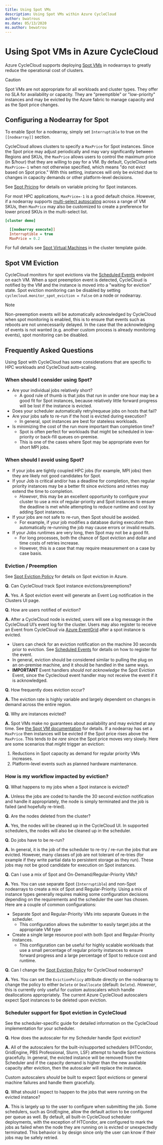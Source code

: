 ```yaml
---
title: Using Spot VMs
description: Using Spot VMs within Azure CycleCloud
author: bwatrous
ms.date: 05/13/2020
ms.author: bewatrou
---
```


# Using Spot VMs in Azure CycleCloud

Azure CycleCloud supports deploying [Spot VMs](https://docs.microsoft.com/azure/virtual-machines/windows/spot-vms) in nodearrays to greatly reduce the operational cost of clusters.  

> [!CAUTION]
> Spot VMs are not appropriate for all workloads and cluster types.  They offer no SLA for availability or capacity.   They are "preemptible" or "low-priority" instances and may be evicted by the Azure fabric to manage capacity and as the Spot price changes.

## Configuring a Nodearray for Spot

To enable Spot for a nodearray, simply set `Interruptible` to true on the `[[nodearray]]` section.

CycleCloud allows clusters to specify a `MaxPrice` for Spot instances.   Since the Spot price may adjust periodically and may vary significantly between Regions and SKUs, the `MaxPrice` allows users to control the maximum price (in $/hour) that they are willing to pay for a VM.  By default, CycleCloud sets `MaxPrice=-1` when not otherwise specified, which means "do not evict based on Spot price."   With this setting, instances will only be evicted due to changes in capacity demands or other platform-level decisions.  

See [Spot Pricing](https://docs.microsoft.com/azure/virtual-machines/windows/spot-vms#pricing) for details on variable pricing for Spot instances.

For most HPC applications, `MaxPrice=-1` is a good default choice.   However, if a nodearray supports [multi-select autoscaling](./cluster-templates.md#machine-types) across a range of VM SKUs, then `MaxPrice` may also be customized to create a preference for lower priced SKUs in the multi-select list.

``` ini
[cluster demo]

  [[nodearray execute]]
  Interruptible = true
  MaxPrice = 0.2
```

For full details see [Spot Virtual Machines](./cluster-templates.md#spot-virtual-machines) in the cluster template guide.

## Spot VM Eviction

CycleCloud monitors for spot evictions via the [Scheduled Events](https://docs.microsoft.com//azure/virtual-machines/linux/scheduled-events) endpoint on each VM.  When a spot preemption event is detected, CycleCloud is notified by the VM and the instance is moved into a "waiting for eviction" state. Spot eviction monitoring can be disabled by setting `cyclecloud.monitor_spot_eviction = False` on a node or nodearray.

> [!NOTE]
> Non-preemption events will be automatically acknowledged by CycleCloud when spot monitoring is enabled, this is to ensure that events such as reboots are not unnecessarily delayed. In the case that the acknowledging of events is not wanted (e.g. another custom process is already monitoring events), spot monitoring can be disabled.

## Frequently Asked Questions

Using Spot with CycleCloud has some considerations that are specific to HPC workloads and CycleCloud auto-scaling.

### When should I consider using Spot?

* Are your individual jobs relatively short?
  * A good rule of thumb is that jobs that run in under one hour may be a good fit for Spot instances, because relatively little forward progress will be lost if the instance is evicted.
* Does your scheduler automatically retry/requeue jobs on hosts that fail?
* Are your jobs safe to re-run if the host is evicted during execution?
  * In general, spot instances are best for stateless workloads.
* Is minimizing the cost of the run more important than completion time?
  * Spot is often perfect for workloads that might be scheduled in low-priority or back-fill queues on-premise.
  * This is one of the cases where Spot may be appropriate even for short MPI jobs.

### When should I avoid using Spot?

* If your jobs are tightly coupled HPC jobs (for example, MPI jobs) then they are likely not good candidates for Spot.
* If your Job is critical and/or has a deadline for completion, then regular priority instances may be a better fit since evictions and retries may extend the time to completion.
  * *However*, this may be an excellent opportunity to configure your cluster to use a mix of regular-priority and Spot instances to ensure the deadline is met while attempting to reduce runtime and cost by adding Spot instances.
* If your jobs are not safe to re-run, then Spot should be avoided.
  * For example, if your job modifies a database during execution then automatically re-running the job may cause errors or invalid results.
* If your Jobs runtimes are very long, then Spot may not be a good fit.
  * For long processes, both the chance of Spot eviction and dollar and time costs of retries increase.
  * However, this is a case that may require measurement on a case by case basis.

### Eviction / Preemption

See [Spot Eviction Policy](https://docs.microsoft.com/azure/virtual-machines/windows/spot-vms#eviction-policy) for details on Spot eviction in Azure.

**Q.** Can CycleCloud track Spot instance evictions/preemptions?

**A.** Yes.  A Spot eviction event will generate an Event Log notification in the Clusters UI page.

**Q.** How are users notified of eviction?

**A.** After a CycleCloud node is evicted, users will see a log message in the CycleCloud UI’s event log for the cluster.   Users may also register to receive an Event from CycleCloud via [Azure EventGrid](https://docs.microsoft.com/azure/cyclecloud/how-to/event-grid?view=cyclecloud-8) after a spot instance is evicted. 

* Users can check for an eviction notification on the machine 30 seconds prior to eviction.  See [Scheduled Events](https://docs.microsoft.com/azure/virtual-machines/linux/scheduled-events#why-use-scheduled-events) for details on how to register for the event.
* In general, eviction should be considered similar to pulling the plug on an on-premise machine, and it should be handled in the same ways.
* **IMPORTANT** Event handlers *should not acknowledge* the Spot Eviction Event, since the Cyclecloud event handler may not receive the event if it is acknowledged.
  
**Q.** How frequently does eviction occur?

**A.** The eviction rate is highly variable and largely dependent on changes in demand across the entire region.

**Q.** Why are instances evicted?

**A.** Spot VMs make no guarantees about availability and may evicted at any time.   See [the Spot VM documentation](https://docs.microsoft.com/azure/virtual-machines/windows/spot-vms) for details.   If a nodearray has set a `MaxPrice` then instances will be evicted if the Spot price rises above the `MaxPrice`.   This tends *to be rare* since the Spot price moves very slowly.  Here are some scenarios that *might* trigger an eviction:

1. Reductions in Spot capacity as demand for regular priority VMs increases.
2. Platform-level events such as planned hardware maintenance.

### How is my workflow impacted by eviction?

**Q.** What happens to my jobs when a Spot instance is evicted?

**A.** Unless the jobs are coded to handle the 30 second eviction notification and handle it appropriately, the node is simply terminated and the job is failed (and hopefully re-tried).

**Q.** Are the nodes deleted from the cluster?

**A.** Yes, the nodes will be cleaned up in the CycleCloud UI.  In supported schedulers, the nodes will also be cleaned up in the scheduler.

**Q.** Do jobs have to be re-run?

**A.** In general, it is the job of the scheduler to re-try / re-run the jobs that are evicted.  However, many classes of job are not tolerant of re-tries (for example if they write partial data to persistent storage as they run).  These jobs may not be good candidate for execution on Spot instances.

**Q.** Can I use a mix of Spot and On-Demand/Regular-Priority VMs?

**A.** Yes.  You can use separate Spot (`Interruptible`) and non-Spot nodearrays to create a mix of Spot and Regular-Priority.  Using a mix of instance types generally requires making some configuration decisions depending on the requirements and the scheduler the user has chosen.   Here are a couple of common configurations:

* Separate Spot and Regular-Priority VMs into separate Queues in the scheduler.
  * This configuration allows the submitter to easily target jobs at the appropriate VM type
* Create a single large resource pool with both Spot and Regular-Priority instances.
  * This configuration can be useful for highly scalable workloads that use a small percentage of regular priority instances to ensure forward progress and a large percentage of Spot to reduce cost and runtime. 

**Q.** Can I change the [Spot Eviction Policy](https://docs.microsoft.com/azure/virtual-machines/windows/spot-vms#eviction-policy) for CycleCloud nodearrays?

**A.** Yes.  You can set the `EvictionPolicy` attribute directly on the nodearray to change the policy to either `Delete` or `Deallocate` (default: `Delete`).  *However*, this is currently only useful for custom autoscalers which handle deallocations appropriately.  The current Azure CycleCloud autoscalers expect Spot instances to be deleted upon eviction.

### Scheduler support for Spot eviction in CycleCloud

See the scheduler-specific guide for detailed information on the CycleCloud implementation for your scheduler.

**Q.** How does the autoscaler for my Scheduler handle Spot eviction?

**A.** All of the autoscalers for the built-in/supported schedulers (HTCondor, GridEngine, PBS Professional, Slurm, LSF) attempt to handle Spot evictions gracefully.   In general, the evicted instance will be removed from the  Scheduler and if the capacity demand is higher than the new available capacity after eviction, then the autoscaler will replace the instance.

Custom autoscalers *should* be built to expect Spot evictions or general machine failures and handle them gracefully. 

**Q.** What should I expect to happen to the jobs that were running on the evicted instance?

**A.** This is largely up to the user to configure when submitting the job.  Some schedulers, such as GridEngine, allow the default action to  be configured per queue as well.  By default, all built-in CycleCloud scheduler deployments, with the exception of HTCondor, are configured to mark the jobs as failed when the node they are running on is evicted or unexpectedly terminated.   This behavior is by design since only the user can know if their jobs may be safely retried.
